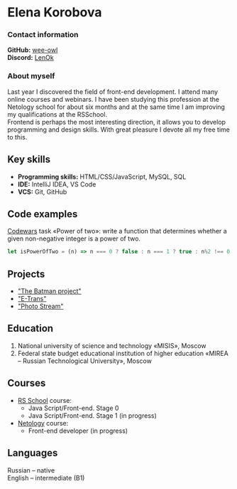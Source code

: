 # Elena Korobova  

### Contact information  
 
**GitHub:** [wee-owl](http://github.com/wee-owl)  
**Discord:** [LenOk](http://discordapp.com/users/#6731)  

### About myself  
Last year I discovered the field of front-end development. I attend many online courses and webinars. I have been studying this profession at the Netology school  for about six months and at the same time I am improving my qualifications at the RSSchool.  
Frontend is perhaps the most interesting direction, it allows you to develop programming and design skills. With great pleasure I devote all my free time to this.  

## Key skills  
- **Programming skills:** HTML/CSS/JavaScript, MySQL, SQL  
- **IDE:** IntelliJ IDEA, VS Code  
- **VCS:** Git, GitHub  

## Code examples  
[Codewars](https://www.codewars.com/) task «Power of two»: write a function that determines whether a given non-negative integer is a power of two.  

```js script
let isPowerOfTwo = (n) => n === 0 ? false : n === 1 ? true : n%2 !== 0 ? false : n === 2**Math.log2(n) ? true : false
```

## Projects  
- ["The Batman project"](https://wee-owl.github.io/The-Batman-Project/)  
- ["E-Trans"](https://wee-owl.github.io/E-Trans/)  
- ["Photo Stream"](https://photo-stream-wee-owl.vercel.app/)  

## Education  
1. National university of science and technology «MISIS», Moscow  
2. Federal state budget educational institution of higher education «MIREA – Russian Technological University», Moscow  

## Courses  
* [RS School](https://rs.school/) course:  
    + Java Script/Front-end. Stage 0  
    + Java Script/Front-end. Stage 1 (in progress)  
* [Netology](https://netology.ru/) course:  
    + Front-end developer (in progress)  

## Languages  
Russian  –  native  
English  –  intermediate (B1)  
